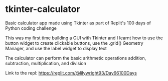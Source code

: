 # tkinter-calculator
Basic calculator app made using Tkinter as part of Replit's 100 days of Python coding challenge

This was my first time building a GUI with Tkinter and I learnt how to use the button widget to create clickable buttons, use the .grid() Geometry Manager, and use the label widget to display text

The calculator can perform the basic arithmetic operations addition, subtraction, multiplication, and division

Link to the repl: https://replit.com/@lilywright93/Day66100Days
